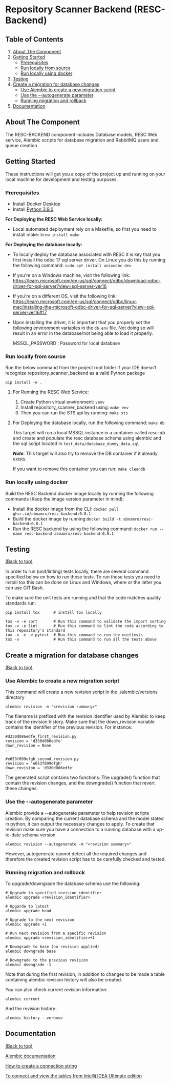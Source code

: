 # Repository Scanner Backend (RESC-Backend)

<!-- TABLE OF CONTENTS -->
## Table of Contents
1. [About The Component](#about-the-component)
2. [Getting Started](#getting-started)
    - [Prerequisites](#prerequisites)
    - [Run locally from source](#run-locally-from-source)
    - [Run locally using docker](#run-locally-using-docker)
3. [Testing](#testing)
4. [Create a migration for database changes](#create-a-migration-for-database-changes)
    - [Use Alembic to create a new migration script](#use-alembic-to-create-a-new-migration-script)
    - [Use the --autogenerate parameter](#use-the---autogenerate-parameter)
    - [Running migration and rollback](#running-migration-and-rollback)
5. [Documentation](#documentation)

<!-- ABOUT THE COMPONENT -->
## About The Component
The RESC-BACKEND component includes Database models, RESC Web service, Alembic scripts for database migration and RabbitMQ users and queue creation.

<!-- GETTING STARTED -->
## Getting Started

These instructions will get you a copy of the project up and running on your local machine for development and testing purposes.

### Prerequisites
- Install Docker Desktop
- Install [Python 3.9.0](https://www.python.org/downloads/release/python-390/)

**For Deploying the RESC Web Service locally:**
- Local automated deployment rely on a Makefile, so first you need to install make:
  `brew install make`

**For Deploying the database locally:**
- To locally deploy the database associated with RESC it is key that you first install the odbc 17 sql server driver. On Linux you do this by running the following command: `sudo apt install unixodbc-dev`
- If you're on a Windows machine, visit the following link: https://learn.microsoft.com/en-us/sql/connect/odbc/download-odbc-driver-for-sql-server?view=sql-server-ver16
- If you're on a different OS, visit the following link: https://learn.microsoft.com/en-us/sql/connect/odbc/linux-mac/installing-the-microsoft-odbc-driver-for-sql-server?view=sql-server-ver16#17
- Upon installing the driver, it is important that you properly set the following environment variables in the `db.env` file. Not doing so will result in an error in the database/not being able to load it properly.

  MSSQL_PASSWORD : Password for local database

### Run locally from source

Run the below command from the project root folder if your IDE doesn't recognize repository_scanner_backend as a valid Python package
```
pip install -e .
```

1. For Running the RESC Web Service:

    1. Create Python virtual environment: `venv`
    2. Install repository_scanner_backend using: `make env`
    3. Then you can run the STS api by running: `make sts`


2. For Deploying the database locally, run the following command:
   `make db`

   This target will run a local MSSQL instance in a container called *resc-db* and create and populate the resc database schema using alembic and the sql script located in `test_data/database_dummy_data.sql`

   ***Note***: This target will also try to remove the DB container if it already exists.

   If you want to remove this container you can run: `make cleandb`

### Run locally using docker

Build the RESC Backend docker image locally by running the following commands (Keep the image version parameter in mind):

- Install the docker image from the CLI: `docker pull ghcr.io/abnamro/resc-backend:0.0.1`
- Build the docker image by running:`docker build -t abnamro/resc-backend:0.0.1`
- Run the RESC backend by using the following command: `docker run --name resc-backend abnamro/resc-backend:0.0.1`

## Testing
[(Back to top)](#table-of-contents)

In order to run (unit/linting) tests locally, there are several command specified below on how to run these tests.
To run these tests you need to install tox this can be done on Linux and Windows, where or the latter you can use GIT Bash.

To make sure the unit tests are running and that the code matches quality standards run:
```
pip install tox      # install tox locally

tox -v -e sort       # Run this command to validate the import sorting
tox -v -e lint       # Run this command to lint the code according to this repository's standard
tox -v -e -e pytest  # Run this command to run the unittests
tox -v               # Run this command to run all the tests above
```

## Create a migration for database changes
[(Back to top)](#table-of-contents)

### Use Alembic to create a new migration script

This command will create a new revision script in the ./alembic/versions directory
```
alembic revision -m "<revision summary>"
```
The filename is prefixed with the revision identifier used by Alembic to keep track of the revision history.
Make sure that the down_revision variable contains the identifier of the previous revision.
For instance:

```
#d330d086edfe_first_revision.py
revision = 'd330d086edfe'
down_revision = None
...

#e653f899efgh_second_revision.py
revision = 'e653f899efgh'
down_revision = 'd330d086edfe'
```

The generated script contains two functions: The upgrade() function that contain the revision changes, and the
downgrade() function that revert these changes.

### Use the --autogenerate parameter

Alembic provide a --autogenerate parameter to help revision scripts creation. By comparing the current database schema
and the model stated in python, it can output the necessary changes to apply. To create that revision make sure you have
a connection to a running database with a up-to-date schema version
```
alembic revision --autogenerate -m "<revision summary>"
```
However, autogenerate cannot detect all the required changes and therefore the created revision script has to be
carefully checked and tested.

### Running migration and rollback

To upgrade/downgrade the database schema use the following:
```
# Upgrade to specified revision identifier
alembic upgrade <revision_identifier>

# Upgarde to latest
alembic upgrade head

# Upgrade to the next revision
alembic upgrade +1

# Run next revision from a specific revision
alembic upgrade <revision_identifier>+1

# Downgrade to base (no revision applied)
alembic downgrade base

# Downgrade to the previous revision
alembic downgrade -1
```
Note that during the first revision, in addition to changes to be made a table containing alembic revision history
will also be created.


You can also check current revision information:
```
alembic current
```

And the revision history:
```
alembic history --verbose
```


## Documentation
[(Back to top)](#table-of-contents)

[Alembic documentation](https://alembic.sqlalchemy.org/en/latest/index.html)

[How to create a connection string](https://docs.sqlalchemy.org/en/14/core/engines.html)

[To connect and view the tables from Intellij IDEA Ultimate edition](https://www.jetbrains.com/help/idea/db-tutorial-connecting-to-ms-sql-server.html#connect-by-using-sql-server-authentication)
  
